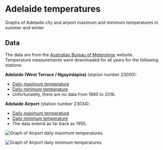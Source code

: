 # Adelaide temperatures
Graphs of Adelaide city and airport maximum and minimum temperatures in summer and winter

## Data
The data are from the [Australian Bureau of Meterology](http://www.bom.gov.au/?ref=logo) website. Temperature measurements were downloaded for all years for the following stations:

**Adelaide (West Terrace / Ngayirdapira)** (station number 23000):
* [Daily maximum temperature](http://www.bom.gov.au/jsp/ncc/cdio/weatherData/av?p_nccObsCode=122&p_display_type=dailyDataFile&p_startYear=&p_c=&p_stn_num=023000)
* [Daily minimum temperature](http://www.bom.gov.au/jsp/ncc/cdio/weatherData/av?p_nccObsCode=123&p_display_type=dailyDataFile&p_startYear=&p_c=&p_stn_num=023000)
* Unfortunately, there are no data from 1980 to 2016.

**Adelaide Airport** (station number 23034):
* [Daily maximum temperature](http://www.bom.gov.au/jsp/ncc/cdio/weatherData/av?p_nccObsCode=122&p_display_type=dailyDataFile&p_startYear=&p_c=&p_stn_num=023034)
* [Daily minimum temperature](http://www.bom.gov.au/jsp/ncc/cdio/weatherData/av?p_nccObsCode=123&p_display_type=dailyDataFile&p_startYear=&p_c=&p_stn_num=023034)
* The data extend as far back as 1955.

![Graph of Airport daily maximum temperatures](airport-summer)

![Graph of Airport daily minimum temperatures](airport-winter)